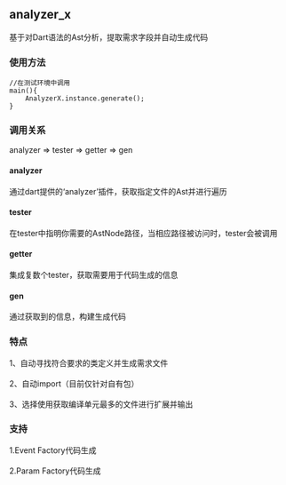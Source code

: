 ## analyzer_x

基于对Dart语法的Ast分析，提取需求字段并自动生成代码

### 使用方法

```
//在测试环境中调用
main(){
    AnalyzerX.instance.generate();
}
```

### 调用关系

analyzer => tester => getter => gen

#### analyzer
通过dart提供的‘analyzer’插件，获取指定文件的Ast并进行遍历

#### tester
在tester中指明你需要的AstNode路径，当相应路径被访问时，tester会被调用

#### getter
集成复数个tester，获取需要用于代码生成的信息

#### gen
通过获取到的信息，构建生成代码

### 特点
1、自动寻找符合要求的类定义并生成需求文件<br>   
2、自动import（目前仅针对自有包）<br>   
3、选择使用获取编译单元最多的文件进行扩展并输出<br>

### 支持
1.Event Factory代码生成<br>   
2.Param Factory代码生成<br>   







